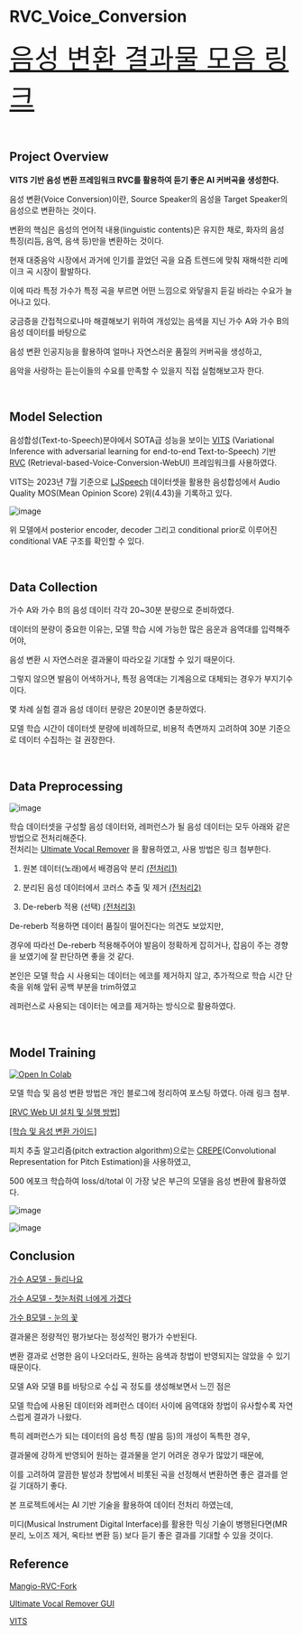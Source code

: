 # RVC_Voice_Conversion
<font size = 10> [음성 변환 결과물 모음 링크](https://www.youtube.com/@ky-melody) </font>

<br>

## Project Overview
**VITS 기반 음성 변환 프레임워크 RVC를 활용하여 듣기 좋은 AI 커버곡을 생성한다.** <br>


음성 변환(Voice Conversion)이란, Source Speaker의 음성을 Target Speaker의 음성으로 변환하는 것이다.<br>

변환의 핵심은 음성의 언어적 내용(linguistic contents)은 유지한 채로, 화자의 음성 특징(리듬, 음역, 음색 등)만을 변환하는 것이다.<br>

현재 대중음악 시장에서 과거에 인기를 끌었던 곡을 요즘 트렌드에 맞춰 재해석한 리메이크 곡 시장이 활발하다.<br>

이에 따라 특정 가수가 특정 곡을 부르면 어떤 느낌으로 와닿을지 듣길 바라는 수요가 늘어나고 있다.<br>

궁금증을 간접적으로나마 해결해보기 위하여 개성있는 음색을 지닌 가수 A와 가수 B의 음성 데이터를 바탕으로<br>

음성 변환 인공지능을 활용하여 얼마나 자연스러운 품질의 커버곡을 생성하고, <br>

음악을 사랑하는 듣는이들의 수요를 만족할 수 있을지 직접 실험해보고자 한다.<br>

<br>

## Model Selection
음성합성(Text-to-Speech)분야에서 SOTA급 성능을 보이는 [VITS](https://github.com/jaywalnut310/vits) (Variational Inference with adversarial learning for end-to-end Text-to-Speech) 기반 [RVC](https://github.com/RVC-Project/Retrieval-based-Voice-Conversion-WebUI) (Retrieval-based-Voice-Conversion-WebUI) 프레임워크를 사용하였다.

VITS는 2023년 7월 기준으로 [LJSpeech](https://keithito.com/LJ-Speech-Dataset/) 데이터셋을 활용한 음성합성에서 Audio Quality MOS(Mean Opinion Score) 2위(4.43)을 기록하고 있다.<br>

![image](https://github.com/kosonkh7/RVC_Voice_Conversion/assets/83086978/3fcd3c17-ed1c-4d3a-ada7-f8633fb4ae3b)

위 모델에서  posterior encoder, decoder 그리고 conditional prior로 이루어진 conditional VAE 구조를 확인할 수 있다.

<br>

## Data Collection
가수 A와 가수 B의 음성 데이터 각각 20~30분 분량으로 준비하였다.<br>

데이터의 분량이 중요한 이유는, 모델 학습 시에 가능한 많은 음운과 음역대를 입력해주어야,<br>

음성 변환 시 자연스러운 결과물이 따라오길 기대할 수 있기 때문이다.<br>

그렇지 않으면 발음이 어색하거나, 특정 음역대는 기계음으로 대체되는 경우가 부지기수이다.<br>

몇 차례 실험 결과 음성 데이터 분량은 20분이면 충분하였다.<br>

모델 학습 시간이 데이터셋 분량에 비례하므로, 비용적 측면까지 고려하여 30분 기준으로 데이터 수집하는 걸 권장한다.<br>

<br>

## Data Preprocessing

![image](https://github.com/kosonkh7/RVC_Voice_Conversion/assets/83086978/7a973547-6ccf-4b44-89c2-0a8012f059a2)

학습 데이터셋을 구성할 음성 데이터와, 레퍼런스가 될 음성 데이터는 모두 아래와 같은 방법으로 전처리해준다.<br>
전처리는 [Ultimate Vocal Remover](https://github.com/Anjok07/ultimatevocalremovergui) 을 활용하였고, 사용 방법은 링크 첨부한다.<br>

1. 원본 데이터(노래)에서 배경음악 분리 [(전처리1)](https://kosonkh7.tistory.com/167)<br>

2. 분리된 음성 데이터에서 코러스 추출 및 제거 [(전처리2)](https://kosonkh7.tistory.com/173)<br>

3. De-reberb 적용 (선택) [(전처리3)](https://kosonkh7.tistory.com/170)<br>

De-reberb 적용하면 데이터 품질이 떨어진다는 의견도 보았지만,<br>

경우에 따라선 De-reberb 적용해주어야 발음이 정확하게 잡히거나, 잡음이 주는 경향을 보였기에 잘 판단하면 좋을 것 같다.<br>

본인은 모델 학습 시 사용되는 데이터는 에코를 제거하지 않고, 추가적으로 학습 시간 단축을 위해 앞뒤 공백 부분을 trim하였고<br>

레퍼런스로 사용되는 데이터는 에코를 제거하는 방식으로 활용하였다.<br>

<br>

## Model Training

[![Open In Colab](https://img.shields.io/badge/Colab-F9AB00?style=for-the-badge&logo=googlecolab&color=525252)](https://colab.research.google.com/drive/1iWOLYE9znqT6XE5Rw2iETE19ZlqpziLx?usp=sharing)<br>

모델 학습 및 음성 변환 방법은 개인 블로그에 정리하여 포스팅 하였다. 아래 링크 첨부.<br>

[[RVC Web UI 설치 및 실행 방법]](https://kosonkh7.tistory.com/166) <br>

[[학습 및 음성 변환 가이드]](https://kosonkh7.tistory.com/168) <br>

피치 추출 알고리즘(pitch extraction algorithm)으로는 [CREPE](https://arxiv.org/abs/1802.06182)(Convolutional Representation for Pitch Estimation)을 사용하였고,<br>

500 에포크 학습하여 loss/d/total 이 가장 낮은 부근의 모델을 음성 변환에 활용하였다.<br>


![image](https://github.com/kosonkh7/RVC_Voice_Conversion/assets/83086978/e4ea3e27-363a-4a63-8fc5-31dd64e253f8)<br>

![image](https://github.com/kosonkh7/RVC_Voice_Conversion/assets/83086978/27ae4bfb-b812-4ce0-b40a-280e8c5ae949)<br>


## Conclusion

[가수 A모델 - 들리나요](https://youtu.be/NiTndFI5SGs)<br>

[가수 A모델 - 첫눈처럼 너에게 가겠다](https://youtu.be/Wk77DKsDB4c)<br>

[가수 B모델 - 눈의 꽃](https://youtu.be/Bn3S86hrunk)<br>

결과물은 정량적인 평가보다는 정성적인 평가가 수반된다.<br>

변환 결과로 선명한 음이 나오더라도, 원하는 음색과 창법이 반영되지는 않았을 수 있기 때문이다.<br>

모델 A와 모델 B를 바탕으로 수십 곡 정도를 생성해보면서 느낀 점은<br>

모델 학습에 사용된 데이터와 레퍼런스 데이터 사이에 음역대와 창법이 유사할수록 자연스럽게 결과가 나왔다.<br>

특히 레퍼런스가 되는 데이터의 음성 특징 (발음 등)의 개성이 독특한 경우,<br>

결과물에 강하게 반영되어 원하는 결과물을 얻기 어려운 경우가 많았기 때문에,<br>

이를 고려하여 깔끔한 발성과 창법에서 비롯된 곡을 선정해서 변환하면 좋은 결과를 얻길 기대하기 좋다.<br>

본 프로젝트에서는 AI 기반 기술을 활용하여 데이터 전처리 하였는데,<br>

미디(Musical Instrument Digital Interface)를 활용한 믹싱 기술이 병행된다면(MR 분리, 노이즈 제거, 옥타브 변환 등) 보다 듣기 좋은 결과를 기대할 수 있을 것이다.<br>

## Reference

[Mangio-RVC-Fork](https://github.com/Mangio621/Mangio-RVC-Fork)<br>

[Ultimate Vocal Remover GUI](https://github.com/Anjok07/ultimatevocalremovergui)<br>

[VITS](https://github.com/jaywalnut310/vits)<br>
